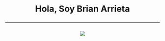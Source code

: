 <h1 align='center'>
  <span>Hola, Soy Brian Arrieta<span/>
  <hr />
<img src='https://user-images.githubusercontent.com/59575502/127335491-fdba1874-e943-4d3c-ab8c-678ffe22f8b8.png' />

</h1>

